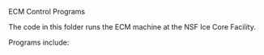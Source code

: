 ECM Control Programs

The code in this folder runs the ECM machine at the NSF Ice Core Facility.

Programs include:


